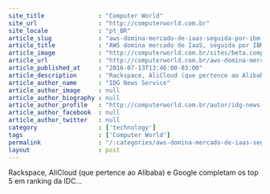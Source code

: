 ```yaml
---
site_title               : "Computer World"
site_url                 : "http://computerworld.com.br"
site_locale              : "pt_BR"
article_slug             : "aws-domina-mercado-de-iaas-seguida-por-ibm-e-microsoft"
article_title            : "AWS domina mercado de IaaS, seguida por IBM e Microsoft"
article_image            : "http://computerworld.com.br/sites/beta.computerworld.com.br/files/news_articles/cloud_computing_creative_commons.jpg"
article_url              : "http://computerworld.com.br/aws-domina-mercado-de-iaas-frente-de-ibm-e-microsoft"
article_published_at     : "2016-07-13T13:46:00-03:00"
article_description      : "Rackspace, AliCloud (que pertence ao Alibaba) e Google completam os top 5 em ranking da IDC..."
article_author_name      : "IDG News Service"
article_author_image     : null
article_author_biography : null
article_author_profile   : "http://computerworld.com.br/autor/idg-news-services"
article_author_facebook  : null
article_author_twitter   : null
category                 : ['technology']
tags                     : ['Computer World']
permalink                : "/:categories/aws-domina-mercado-de-iaas-seguida-por-ibm-e-microsoft/"
layout                   : post
---
```


Rackspace, AliCloud (que pertence ao Alibaba) e Google completam os top 5 em ranking da IDC...
